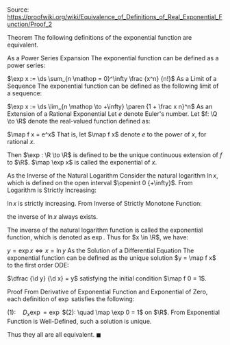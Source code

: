 # 

Source: https://proofwiki.org/wiki/Equivalence_of_Definitions_of_Real_Exponential_Function/Proof_2



Theorem
The following definitions of the exponential function are equivalent.

As a Power Series Expansion
The exponential function can be defined as a power series:

$\exp x := \ds \sum_{n \mathop = 0}^\infty \frac {x^n} {n!}$
As a Limit of a Sequence
The exponential function can be defined as the following limit of a sequence:

$\exp x := \ds \lim_{n \mathop \to +\infty} \paren {1 + \frac x n}^n$
As an Extension of a Rational Exponential
Let $e$ denote Euler's number.
Let $f: \Q \to \R$ denote the real-valued function defined as:

$\map f x = e^x$
That is, let $\map f x$ denote $e$ to the power of $x$, for rational $x$.

Then $\exp : \R \to \R$ is defined to be the unique continuous extension of $f$ to $\R$.
$\map \exp x$ is called the exponential of $x$.

As the Inverse of the Natural Logarithm
Consider the natural logarithm $\ln x$, which is defined on the open interval $\openint 0 {+\infty}$.
From Logarithm is Strictly Increasing:

$\ln x$ is strictly increasing.
From Inverse of Strictly Monotone Function:

the inverse of $\ln x$ always exists.

The inverse of the natural logarithm function is called the exponential function, which is denoted as $\exp$.
Thus for $x \in \R$, we have:

$y = \exp x \iff x = \ln y$
As the Solution of a Differential Equation
The exponential function can be defined as the unique solution $y = \map f x$ to the first order ODE:

$\dfrac {\d y} {\d x} = y$
satisfying the initial condition $\map f 0 = 1$.


Proof
From Derivative of Exponential Function and Exponential of Zero, each definition of $\exp$ satisfies the following:

$(1): \quad D_x \exp = \exp$
$(2): \quad \map \exp 0 = 1$
on $\R$.
From Exponential Function is Well-Defined, such a solution is unique.

Thus they all are all equivalent.
$\blacksquare$






